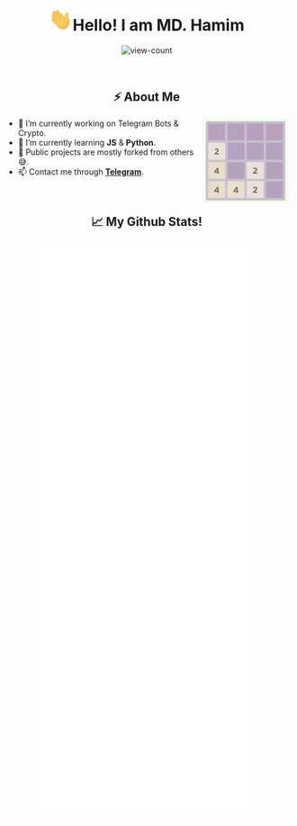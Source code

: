 <h1 align="center"><img src="gifs/wave.gif" width="42px">Hello! I am MD. Hamim</h1>
<p align="center"> <img src="https://komarev.com/ghpvc/?username=randomloops&label=Profile%20views&color=0e75b6&style=flat-square" alt="view-count" /></p>
<br>

<h2 align="center">⚡️ About Me</h2>
    <a href="https://1danish-00.github.io/2048/"><img align="right" height="150px" width="150px" src="gifs/2048-self-solver.gif" style="right:0px"></a>
<ul>
    <li>🔭 I’m currently working on Telegram Bots & Crypto.
    <li>🌱 I’m currently learning <strong>JS</strong> & <strong>Python</strong>.
    <li>🤔 Public projects are mostly forked from others 😅.
    <li>📫 Contact me through <strong><a href="https://t.me/HamimCM" target="_blank" rel="noopener noreferrer">Telegram</a></strong>.</li>
</ul>
<br>

<h2 align="center">📈 My Github Stats!</h2>
<p align="center">
<a href="https://github.com/randomloops"><img src="https://raw.githubusercontent.com/randomloops/randomloops/main/github-metrics.svg">
</p>

